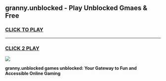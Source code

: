 
## granny.unblocked - Play Unblocked Gmaes & Free
<h3>
<a href="https://news.freeplayer.one?title=granny.unblocked&ref=23F">CLICK TO PLAY</a></h3>
<hr>

<h3>
<a href="https://news.freeplayer.one?title=granny.unblocked&ref=23F">CLICK 2 PLAY</a>
  
</h3>

<a href="https://news.freeplayer.one?title=granny.unblocked&ref=23F/"><img src="https://clearcache.store/games.png"></a>


**granny.unblocked games unblocked: Your Gateway to Fun and Accessible Online Gaming**
